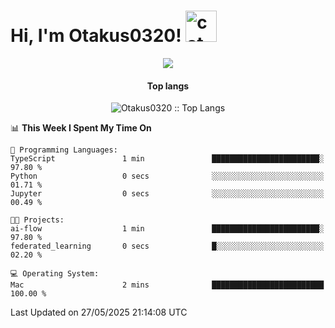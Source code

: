 <h1> Hi, I'm Otakus0320! <img src="https://media.giphy.com/media/mGcNjsfWAjY5AEZNw6/giphy.gif" width="50" alt="cat"></h1>

<p align="center"><a href="https://wakatime.com/@044d69d0-1253-4f60-96b6-5d19a0f9dde5"><img src="https://wakatime.com/badge/user/044d69d0-1253-4f60-96b6-5d19a0f9dde5.svg" /></a></p>

<h4 align="center">Top langs</h4>

<p align="center"><img src="https://github-readme-stats.vercel.app/api/top-langs/?username=Otakus0320&langs_count=10&theme=tokyonight&layout=compact&timestamp={{random_number}}" alt="Otakus0320 :: Top Langs" /></p>

<!--START_SECTION:waka-->
📊 **This Week I Spent My Time On** 

```text
💬 Programming Languages: 
TypeScript               1 min               ████████████████████████░   97.80 % 
Python                   0 secs              ░░░░░░░░░░░░░░░░░░░░░░░░░   01.71 % 
Jupyter                  0 secs              ░░░░░░░░░░░░░░░░░░░░░░░░░   00.49 % 

🐱‍💻 Projects: 
ai-flow                  1 min               ████████████████████████░   97.80 % 
federated_learning       0 secs              █░░░░░░░░░░░░░░░░░░░░░░░░   02.20 % 

💻 Operating System: 
Mac                      2 mins              █████████████████████████   100.00 % 
```


 Last Updated on 27/05/2025 21:14:08 UTC
<!--END_SECTION:waka-->
